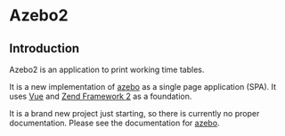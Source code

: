 # Azebo2
## Introduction

Azebo2 is an application to print working time tables.

It is a new implementation of
[azebo](https://github.com/emanuel-minetti/azebo) as a single page
application (SPA).
It uses [Vue](https://vuejs.org/) and
[Zend Framework 2](https://framework.zend.com/) as a foundation.

It is a brand new project just starting, so there is currently no proper documentation.
Please see the documentation for
[azebo](https://github.com/emanuel-minetti/azebo).
